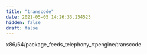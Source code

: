 ```yaml
---
title: "transcode"
date: 2021-05-05 14:26:33.254525
hidden: false
draft: false
---
```


x86/64/package_feeds_telephony_rtpengine/transcode

